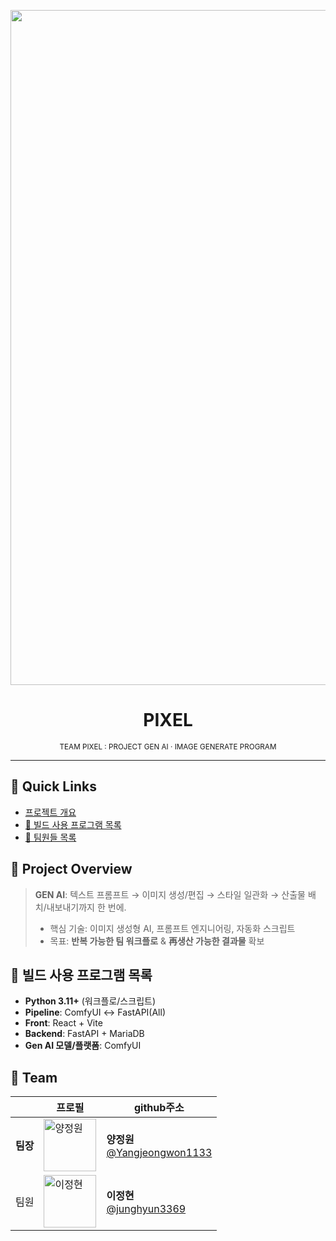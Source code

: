 <!-- 팀 대표 이미지 / 배너 -->
<p align="center">
  <!-- assets/banner.png 경로 또는 업로드 URL로 교체 -->
  <img width="1920" height="1080" alt="image" src="https://github.com/user-attachments/assets/c2a3dfa2-3779-4d05-ab31-249d21aa8a18" />
</p>

<h1 align="center">PIXEL</h1>
<p align="center"><sub>TEAM PIXEL : PROJECT GEN AI · IMAGE GENERATE PROGRAM</sub></p>


---

## 📌 Quick Links
- [프로젝트 개요](#-project-overview)
- [🧰 빌드 사용 프로그램 목록](#-빌드-사용-프로그램-목록)
- [👥 팀원들 목록](#-team)




## 🧭 Project Overview
> **GEN AI**: 텍스트 프롬프트 → 이미지 생성/편집 → 스타일 일관화 → 산출물 배치/내보내기까지 한 번에.
> - 핵심 기술: 이미지 생성형 AI, 프롬프트 엔지니어링, 자동화 스크립트
> - 목표: **반복 가능한 팀 워크플로** & **再생산 가능한 결과물** 확보


## 🧰 빌드 사용 프로그램 목록
- **Python 3.11+** (워크플로/스크립트)
- **Pipeline**: ComfyUI ↔ FastAPI(All)
- **Front**: React + Vite
- **Backend**: FastAPI + MariaDB
- **Gen AI 모델/플랫폼**: ComfyUI



## 👥 Team


| | 프로필 | github주소 |
|---|---|---|
| **팀장** | <a href="https://github.com/Yangjeongwon1133"><img src="https://github.com/Yangjeongwon1133.png" width="84" alt="양정원"/></a> | **양정원**<br>[@Yangjeongwon1133](https://github.com/Yangjeongwon1133) |
| 팀원 | <a href="https://github.com/junghyun3369"><img src="https://github.com/junghyun3369.png" width="84" alt="이정현"/></a> | **이정현**<br>[@junghyun3369](https://github.com/junghyun3369) |











<!--

**Here are some ideas to get you started:**

🙋‍♀️ A short introduction - what is your organization all about?
🌈 Contribution guidelines - how can the community get involved?
👩‍💻 Useful resources - where can the community find your docs? Is there anything else the community should know?
🍿 Fun facts - what does your team eat for breakfast?
🧙 Remember, you can do mighty things with the power of [Markdown](https://docs.github.com/github/writing-on-github/getting-started-with-writing-and-formatting-on-github/basic-writing-and-formatting-syntax)
-->
